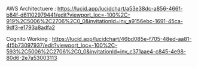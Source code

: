 AWS Architectuere : https://lucid.app/lucidchart/a53e38dc-a856-466f-b84f-d61102979441/edit?viewport_loc=-100%2C-919%2C5006%2C2706%2C0_0&invitationId=inv_a9156ebc-1691-45ca-9df3-e1793a8adfa2



Cognito Working : https://lucid.app/lucidchart/46bd085e-f705-48ed-aa81-4f5b73097937/edit?viewport_loc=-100%2C-593%2C5006%2C2706%2C0_0&invitationId=inv_c371aae4-c845-4e98-80d6-2e7a53003113

